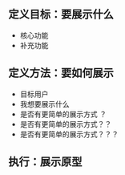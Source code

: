 ## 定义目标：要展示什么
- 核心功能    
- 补充功能    

## 定义方法：要如何展示
- 目标用户    
- 我想要展示什么   
- 是否有更简单的展示方式 ？        
- 是否有更简单的展示方式？？       
- 是否有更简单的展示方式？？？        

## 执行：展示原型    